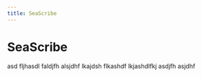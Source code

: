 ```yaml
---
title: SeaScribe
---
```

# SeaScribe

asd fljhasdl     faldjfh alsjdhf lkajdsh flkashdf lkjashdlfkj asdjfh asjdhf